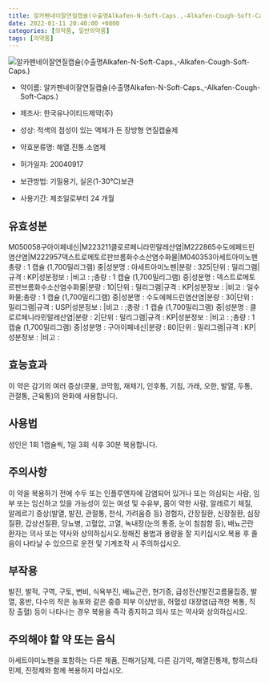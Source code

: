 ```yaml
---
title: 알카펜네이잘연질캡슐(수출명Alkafen-N-Soft-Caps.,-Alkafen-Cough-Soft-Caps.)
date: 2022-01-11 20:40:00 +0800
categories: [의약품, 일반의약품]
tags: [의약품]
---
```

![알카펜네이잘연질캡슐(수출명Alkafen-N-Soft-Caps.,-Alkafen-Cough-Soft-Caps.)](https://nedrug.mfds.go.kr/pbp/cmn/itemImageDownload/149723228746300149)

- 약이름: 알카펜네이잘연질캡슐(수출명Alkafen-N-Soft-Caps.,-Alkafen-Cough-Soft-Caps.)
- 제조사: 한국유나이티드제약(주)
- 성상: 적색의 점성이 있는 액체가 든 장방형 연질캡슐제

- 약효분류명: 해열.진통.소염제
- 허가일자: 20040917
- 보관방법: 기밀용기, 실온(1-30℃)보관
- 사용기간: 제조일로부터 24 개월
## 유효성분
M050058구아이페네신|M223211클로르페니라민말레산염|M222865수도에페드린염산염|M222957덱스트로메토르판브롬화수소산염수화물|M040353아세트아미노펜
총량 : 1 캡슐 (1,700밀리그램) 중|성분명 : 아세트아미노펜|분량 : 325|단위 : 밀리그램|규격 : KP|성분정보 : |비고 : ;총량 : 1 캡슐 (1,700밀리그램) 중|성분명 : 덱스트로메토르판브롬화수소산염수화물|분량 : 10|단위 : 밀리그램|규격 : KP|성분정보 : |비고 : 일수화물;총량 : 1 캡슐 (1,700밀리그램) 중|성분명 : 수도에페드린염산염|분량 : 30|단위 : 밀리그램|규격 : USP|성분정보 : |비고 : ;총량 : 1 캡슐 (1,700밀리그램) 중|성분명 : 클로르페니라민말레산염|분량 : 2|단위 : 밀리그램|규격 : KP|성분정보 : |비고 : ;총량 : 1 캡슐 (1,700밀리그램) 중|성분명 : 구아이페네신|분량 : 80|단위 : 밀리그램|규격 : KP|성분정보 : |비고 :
## 효능효과
이 약은 감기의 여러 증상(콧물, 코막힘, 재채기, 인후통, 기침, 가래, 오한, 발열, 두통, 관절통, 근육통)의 완화에 사용합니다.
## 사용법
성인은 1회 1캡슐씩, 1일 3회 식후 30분 복용합니다.
## 주의사항
이 약을 복용하기 전에 수두 또는 인플루엔자에 감염되어 있거나 또는 의심되는 사람, 임부 또는 임신하고 있을 가능성이 있는 여성 및 수유부, 몸이 약한 사람, 알레르기 체질, 알레르기 증상(발열, 발진, 관절통, 천식, 가려움증 등) 경험자, 간장질환, 신장질환, 심장질환, 갑상선질환, 당뇨병, 고혈압, 고열, 녹내장(눈의 통증, 눈이 침침함 등), 배뇨곤란 환자는 의사 또는 약사와 상의하십시오.정해진 용법과 용량을 잘 지키십시오.복용 후 졸음이 나타날 수 있으므로 운전 및 기계조작 시 주의하십시오.
## 부작용
발진, 발적, 구역, 구토, 변비, 식욕부진, 배뇨곤란, 현기증, 급성전신발진고름물집증, 발열, 홍반, 다수의 작은 농포와 같은 중증 피부 이상반응, 허혈성 대장염(급격한 복통, 직장 출혈) 등이 나타나는 경우 복용을 즉각 중지하고 의사 또는 약사와 상의하십시오.
## 주의해야 할 약 또는 음식
아세트아미노펜을 포함하는 다른 제품, 진해거담제, 다른 감기약, 해열진통제, 항히스타민제, 진정제와 함께 복용하지 마십시오.
